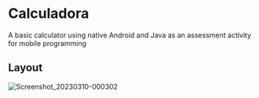 # Calculadora
A basic calculator using native Android and Java as an assessment activity for mobile programming


## Layout
![Screenshot_20230310-000302](https://user-images.githubusercontent.com/50755845/224214059-b8bf2f63-276a-4471-bd05-80290e5b6f70.png)
